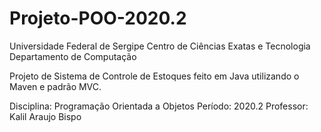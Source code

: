 # Projeto-POO-2020.2

Universidade Federal de Sergipe
Centro de Ciências Exatas e Tecnologia
Departamento de Computação

Projeto de Sistema de Controle de Estoques feito em Java utilizando o Maven e padrão MVC.

Disciplina: Programação Orientada a Objetos
Período: 2020.2
Professor: Kalil Araujo Bispo

